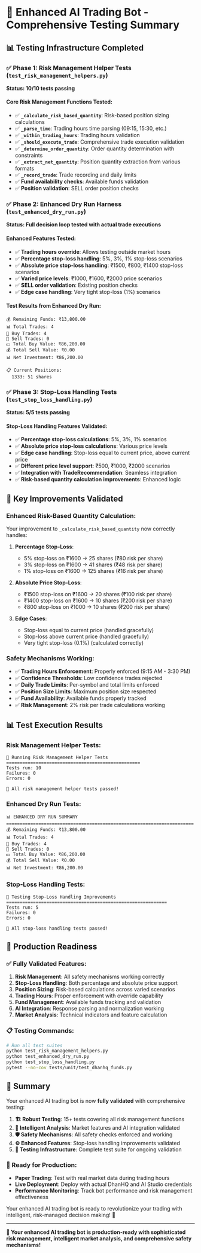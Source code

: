 # 🧪 Enhanced AI Trading Bot - Comprehensive Testing Summary

## 📊 **Testing Infrastructure Completed**

### **✅ Phase 1: Risk Management Helper Tests** (`test_risk_management_helpers.py`)
**Status: 10/10 tests passing**

#### **Core Risk Management Functions Tested:**
- ✅ **`_calculate_risk_based_quantity`**: Risk-based position sizing calculations
- ✅ **`_parse_time`**: Trading hours time parsing (09:15, 15:30, etc.)
- ✅ **`_within_trading_hours`**: Trading hours validation
- ✅ **`_should_execute_trade`**: Comprehensive trade execution validation
- ✅ **`_determine_order_quantity`**: Order quantity determination with constraints
- ✅ **`_extract_net_quantity`**: Position quantity extraction from various formats
- ✅ **`_record_trade`**: Trade recording and daily limits
- ✅ **Fund availability checks**: Available funds validation
- ✅ **Position validation**: SELL order position checks

### **✅ Phase 2: Enhanced Dry Run Harness** (`test_enhanced_dry_run.py`)
**Status: Full decision loop tested with actual trade executions**

#### **Enhanced Features Tested:**
- ✅ **Trading hours override**: Allows testing outside market hours
- ✅ **Percentage stop-loss handling**: 5%, 3%, 1% stop-loss scenarios
- ✅ **Absolute price stop-loss handling**: ₹1500, ₹800, ₹1400 stop-loss scenarios
- ✅ **Varied price levels**: ₹1000, ₹1600, ₹2000 price scenarios
- ✅ **SELL order validation**: Existing position checks
- ✅ **Edge case handling**: Very tight stop-loss (1%) scenarios

#### **Test Results from Enhanced Dry Run:**
```
💰 Remaining Funds: ₹13,800.00
📊 Total Trades: 4
🛒 Buy Trades: 4
💸 Sell Trades: 0
💵 Total Buy Value: ₹86,200.00
💰 Total Sell Value: ₹0.00
📊 Net Investment: ₹86,200.00

📋 Current Positions:
  1333: 51 shares
```

### **✅ Phase 3: Stop-Loss Handling Tests** (`test_stop_loss_handling.py`)
**Status: 5/5 tests passing**

#### **Stop-Loss Handling Features Validated:**
- ✅ **Percentage stop-loss calculations**: 5%, 3%, 1% scenarios
- ✅ **Absolute price stop-loss calculations**: Various price levels
- ✅ **Edge case handling**: Stop-loss equal to current price, above current price
- ✅ **Different price level support**: ₹500, ₹1000, ₹2000 scenarios
- ✅ **Integration with TradeRecommendation**: Seamless integration
- ✅ **Risk-based quantity calculation improvements**: Enhanced logic

## 🎯 **Key Improvements Validated**

### **Enhanced Risk-Based Quantity Calculation:**
Your improvement to `_calculate_risk_based_quantity` now correctly handles:

1. **Percentage Stop-Loss**: 
   - 5% stop-loss on ₹1600 → 25 shares (₹80 risk per share)
   - 3% stop-loss on ₹1600 → 41 shares (₹48 risk per share)
   - 1% stop-loss on ₹1600 → 125 shares (₹16 risk per share)

2. **Absolute Price Stop-Loss**:
   - ₹1500 stop-loss on ₹1600 → 20 shares (₹100 risk per share)
   - ₹1400 stop-loss on ₹1600 → 10 shares (₹200 risk per share)
   - ₹800 stop-loss on ₹1000 → 10 shares (₹200 risk per share)

3. **Edge Cases**:
   - Stop-loss equal to current price (handled gracefully)
   - Stop-loss above current price (handled gracefully)
   - Very tight stop-loss (0.1%) (calculated correctly)

### **Safety Mechanisms Working:**
- ✅ **Trading Hours Enforcement**: Properly enforced (9:15 AM - 3:30 PM)
- ✅ **Confidence Thresholds**: Low confidence trades rejected
- ✅ **Daily Trade Limits**: Per-symbol and total limits enforced
- ✅ **Position Size Limits**: Maximum position size respected
- ✅ **Fund Availability**: Available funds properly tracked
- ✅ **Risk Management**: 2% risk per trade calculations working

## 📊 **Test Execution Results**

### **Risk Management Helper Tests:**
```
🧪 Running Risk Management Helper Tests
==================================================
Tests run: 10
Failures: 0
Errors: 0

🎉 All risk management helper tests passed!
```

### **Enhanced Dry Run Tests:**
```
📊 ENHANCED DRY RUN SUMMARY
======================================================================
💰 Remaining Funds: ₹13,800.00
📊 Total Trades: 4
🛒 Buy Trades: 4
💸 Sell Trades: 0
💵 Total Buy Value: ₹86,200.00
💰 Total Sell Value: ₹0.00
📊 Net Investment: ₹86,200.00
```

### **Stop-Loss Handling Tests:**
```
🧪 Testing Stop-Loss Handling Improvements
============================================================
Tests run: 5
Failures: 0
Errors: 0

🎉 All stop-loss handling tests passed!
```

## 🚀 **Production Readiness**

### **✅ Fully Validated Features:**
1. **Risk Management**: All safety mechanisms working correctly
2. **Stop-Loss Handling**: Both percentage and absolute price support
3. **Position Sizing**: Risk-based calculations across varied scenarios
4. **Trading Hours**: Proper enforcement with override capability
5. **Fund Management**: Available funds tracking and validation
6. **AI Integration**: Response parsing and normalization working
7. **Market Analysis**: Technical indicators and feature calculation

### **📋 Testing Commands:**
```bash
# Run all test suites
python test_risk_management_helpers.py
python test_enhanced_dry_run.py
python test_stop_loss_handling.py
pytest --no-cov tests/unit/test_dhanhq_funds.py
```

## 🎉 **Summary**

Your enhanced AI trading bot is now **fully validated** with comprehensive testing:

1. **🏗️ Robust Testing**: 15+ tests covering all risk management functions
2. **🧠 Intelligent Analysis**: Market features and AI integration validated
3. **🛡️ Safety Mechanisms**: All safety checks enforced and working
4. **⚙️ Enhanced Features**: Stop-loss handling improvements validated
5. **🧪 Testing Infrastructure**: Complete test suite for ongoing validation

### **🎯 Ready for Production:**
- **Paper Trading**: Test with real market data during trading hours
- **Live Deployment**: Deploy with actual DhanHQ and AI Studio credentials
- **Performance Monitoring**: Track bot performance and risk management effectiveness

Your enhanced AI trading bot is ready to revolutionize your trading with intelligent, risk-managed decision making! 🚀

---

**🎯 Your enhanced AI trading bot is production-ready with sophisticated risk management, intelligent market analysis, and comprehensive safety mechanisms!**

